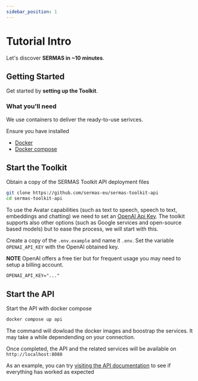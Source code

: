 ```yaml
---
sidebar_position: 1
---
```


# Tutorial Intro

Let's discover **SERMAS in ~10 minutes**.

## Getting Started

Get started by **setting up the Toolkit**.

### What you'll need

We use containers to deliver the ready-to-use serivces.

Ensure you have installed

- [Docker](https://docs.docker.com/engine/install/)
- [Docker compose](https://docs.docker.com/compose/install/)

## Start the Toolkit

Obtain a copy of the SERMAS Toolkit API deployment files

```sh
git clone https://github.com/sermas-eu/sermas-toolkit-api
cd sermas-toolkit-api
```

To use the Avatar capabilities (such as text to speech, speech to text, embeddings and chatting) we  need to set an [OpenAI Api Key](https://platform.openai.com/api-keys). The toolkit supports also other options (such as Google services and open-source based models) but to ease the process, we will start with this.

Create a copy of the `.env.example` and name it `.env`. Set the variable `OPENAI_API_KEY` with the OpenAI obtained key.

**NOTE** OpenAI offers a free tier but for frequent usage you may need to setup a billing account. 

```env
OPENAI_API_KEY="..."
```

## Start the API

Start the API with docker compose

```sh
docker compose up api
```

The command will dowload the docker images and boostrap the services. It may take a while dependending on your connection.

Once completed, the API and the related services will be available on `http://localhost:8080`

As an example, you can try [visiting the API documentation](http://localhost:8080/api/swagger) to see if everything has worked as expected